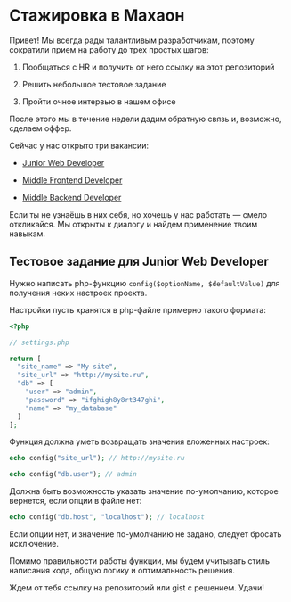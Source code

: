 # Стажировка в Махаон

Привет! Мы всегда рады талантливым разработчикам, поэтому сократили прием на работу до трех простых шагов:

1. Пообщаться с HR и получить от него ссылку на этот репозиторий

2. Решить небольшое тестовое задание

3. Пройти очное интервью в нашем офисе

После этого мы в течение недели дадим обратную связь и, возможно, сделаем оффер.

Сейчас у нас открыто три вакансии:

- [Junior Web Developer](https://kirov.hh.ru/vacancy/36091764)

- [Middle Frontend Developer](https://kirov.hh.ru/vacancy/35930933)

- [Middle Backend Developer](https://kirov.hh.ru/vacancy/35915897)

Если ты не узнаёшь в них себя, но хочешь у нас работать — смело откликайся. Мы открыты к диалогу и найдем применение твоим навыкам.

## Тестовое задание для Junior Web Developer

Нужно написать php-функцию `config($optionName, $defaultValue)` для получения неких настроек проекта.

Настройки пусть хранятся в php-файле примерно такого формата:

```php
<?php

// settings.php

return [
  "site_name" => "My site",
  "site_url" => "http://mysite.ru",
  "db" => [
    "user" => "admin",
    "password" => "ifghigh8y8rt347ghi",
    "name" => "my_database"
  ]
];
```

Функция должна уметь возвращать значения вложенных настроек:

```php
echo config("site_url"); // http://mysite.ru

echo config("db.user"); // admin
```

Должна быть возможность указать значение по-умолчанию, которое вернется, если опции в файле нет:

```php
echo config("db.host", "localhost"); // localhost
```

Если опции нет, и значение по-умолчанию не задано, следует бросать исключение.

Помимо правильности работы функции, мы будем учитывать стиль написания кода, общую логику и оптимальность решения.

Ждем от тебя ссылку на репозиторий или gist с решением. Удачи!
